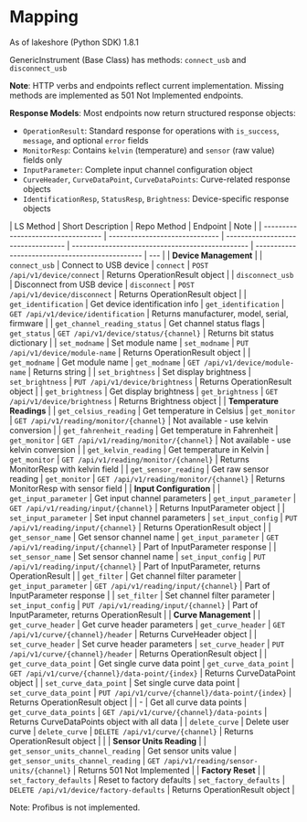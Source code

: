 # Mapping

As of lakeshore (Python SDK) 1.8.1

GenericInstrument (Base Class) has methods: `connect_usb` and `disconnect_usb`

**Note**: HTTP verbs and endpoints reflect current implementation. Missing methods are implemented as 501 Not Implemented endpoints.

**Response Models**: Most endpoints now return structured response objects:

- `OperationResult`: Standard response for operations with `is_success`, `message`, and optional `error` fields
- `MonitorResp`: Contains `kelvin` (temperature) and `sensor` (raw value) fields only
- `InputParameter`: Complete input channel configuration object
- `CurveHeader`, `CurveDataPoint`, `CurveDataPoints`: Curve-related response objects
- `IdentificationResp`, `StatusResp`, `Brightness`: Device-specific response objects

| LS Method                          | Short Description              | Repo Method                        | Endpoint                                         | Note                                            |
| ---------------------------------- | ------------------------------ | ---------------------------------- | ------------------------------------------------ | ----------------------------------------------- | --- |
| **Device Management**              |
| `connect_usb`                      | Connect to USB device          | `connect`                          | `POST /api/v1/device/connect`                    | Returns OperationResult object                  |
| `disconnect_usb`                   | Disconnect from USB device     | `disconnect`                       | `POST /api/v1/device/disconnect`                 | Returns OperationResult object                  |
| `get_identification`               | Get device identification info | `get_identification`               | `GET /api/v1/device/identification`              | Returns manufacturer, model, serial, firmware   |
| `get_channel_reading_status`       | Get channel status flags       | `get_status`                       | `GET /api/v1/device/status/{channel}`            | Returns bit status dictionary                   |
| `set_modname`                      | Set module name                | `set_modname`                      | `PUT /api/v1/device/module-name`                 | Returns OperationResult object                  |
| `get_modname`                      | Get module name                | `get_modname`                      | `GET /api/v1/device/module-name`                 | Returns string                                  |
| `set_brightness`                   | Set display brightness         | `set_brightness`                   | `PUT /api/v1/device/brightness`                  | Returns OperationResult object                  |
| `get_brightness`                   | Get display brightness         | `get_brightness`                   | `GET /api/v1/device/brightness`                  | Returns Brightness object                       |
| **Temperature Readings**           |
| `get_celsius_reading`              | Get temperature in Celsius     | `get_monitor`                      | `GET /api/v1/reading/monitor/{channel}`          | Not available - use kelvin conversion           |
| `get_fahrenheit_reading`           | Get temperature in Fahrenheit  | `get_monitor`                      | `GET /api/v1/reading/monitor/{channel}`          | Not available - use kelvin conversion           |
| `get_kelvin_reading`               | Get temperature in Kelvin      | `get_monitor`                      | `GET /api/v1/reading/monitor/{channel}`          | Returns MonitorResp with kelvin field           |
| `get_sensor_reading`               | Get raw sensor reading         | `get_monitor`                      | `GET /api/v1/reading/monitor/{channel}`          | Returns MonitorResp with sensor field           |
| **Input Configuration**            |
| `get_input_parameter`              | Get input channel parameters   | `get_input_parameter`              | `GET /api/v1/reading/input/{channel}`            | Returns InputParameter object                   |
| `set_input_parameter`              | Set input channel parameters   | `set_input_config`                 | `PUT /api/v1/reading/input/{channel}`            | Returns OperationResult object                  |
| `get_sensor_name`                  | Get sensor channel name        | `get_input_parameter`              | `GET /api/v1/reading/input/{channel}`            | Part of InputParameter response                 |
| `set_sensor_name`                  | Set sensor channel name        | `set_input_config`                 | `PUT /api/v1/reading/input/{channel}`            | Part of InputParameter, returns OperationResult |
| `get_filter`                       | Get channel filter parameter   | `get_input_parameter`              | `GET /api/v1/reading/input/{channel}`            | Part of InputParameter response                 |
| `set_filter`                       | Set channel filter parameter   | `set_input_config`                 | `PUT /api/v1/reading/input/{channel}`            | Part of InputParameter, returns OperationResult |
| **Curve Management**               |
| `get_curve_header`                 | Get curve header parameters    | `get_curve_header`                 | `GET /api/v1/curve/{channel}/header`             | Returns CurveHeader object                      |
| `set_curve_header`                 | Set curve header parameters    | `set_curve_header`                 | `PUT /api/v1/curve/{channel}/header`             | Returns OperationResult object                  |
| `get_curve_data_point`             | Get single curve data point    | `get_curve_data_point`             | `GET /api/v1/curve/{channel}/data-point/{index}` | Returns CurveDataPoint object                   |
| `set_curve_data_point`             | Set single curve data point    | `set_curve_data_point`             | `PUT /api/v1/curve/{channel}/data-point/{index}` | Returns OperationResult object                  |
| -                                  | Get all curve data points      | `get_curve_data_points`            | `GET /api/v1/curve/{channel}/data-points`        | Returns CurveDataPoints object with all data    |
| `delete_curve`                     | Delete user curve              | `delete_curve`                     | `DELETE /api/v1/curve/{channel}`                 | Returns OperationResult object                  |     |
| **Sensor Units Reading**           |
| `get_sensor_units_channel_reading` | Get sensor units value         | `get_sensor_units_channel_reading` | `GET /api/v1/reading/sensor-units/{channel}`     | Returns 501 Not Implemented                     |
| **Factory Reset**                  |
| `set_factory_defaults`             | Reset to factory defaults      | `set_factory_defaults`             | `DELETE /api/v1/device/factory-defaults`         | Returns OperationResult object                  |

Note: Profibus is not implemented.
